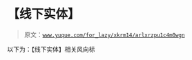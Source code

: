 # 【线下实体】

> 原文：[`www.yuque.com/for_lazy/xkrm14/arlxrzpu1c4m0wgn`](https://www.yuque.com/for_lazy/xkrm14/arlxrzpu1c4m0wgn)

以下为：【线下实体】相关风向标 

